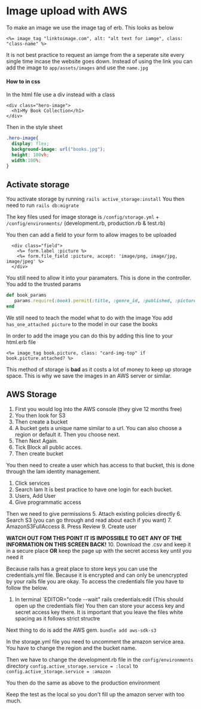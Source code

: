 # Image upload with AWS
To make an image we use the image tag of erb. This looks as below
```erb
<%= image_tag "linktoimage.com", alt: "alt text for iamge", class: "class-name" %>
```
It is not best practice to request an iamge from the a seperate site every single time incase the website goes down.
Instead of using the link you can add the image to `app/assets/images` and use the `name.jpg`

#### How to in css
In the html file use a div instead with a class
```erb
<div class="hero-image">
  <h1>My Book Collection</h1>
</div>
```
Then in the style sheet
```css
.hero-image{
  display: flex;
  background-image: url("books.jpg");
  height: 100vh;
  width:100%;
}
```

## Activate storage
You activate storage by running `rails active_storage:install`
You then need to run `rails db:migrate`

The key files used for image storage is `/config/storage.yml` + `/config/environments/` (development.rb, production.rb & test.rb)

You then can add a field to your form to allow images to be uploaded

```erb
  <div class="field">
    <%= form.label :picture %>
    <%= form.file_field :picture, accept: 'image/png, image/jpg, image/jpeg' %>
  </div>
```
You still need to allow it into your paramaters. This is done in the controller. You add to the trusted params

```ruby
def book_params
   params.require(:book).permit(:title, :genre_id, :published, :picture)
end
```
We still need to teach the model what to do with the image
You add `has_one_attached picture` to the model in our case the books

In order to add the image you can do this by adding this line to your html.erb file
```erb
<%= image_tag book.picture, class: "card-img-top" if book.picture.attached? %>
```

This method of storage is **bad** as it costs a lot of money to keep up storage space. This is why we save the images in an AWS server or similar.

## AWS Storage
1. First you would log into the AWS console (they give 12 months free)
2. You then look for S3
3. Then create a bucket
4. A bucket gets a unique name similar to a url. You can also choose a region or default it. Then you choose next.
5. Then Next Again.
6. Tick Block all public acces.
7. Then create bucket

You then need to create a user which has access to that bucket, this is done through the Iam identity management.
1. Click services
2. Search Iam
It is best practice to have one login for each bucket.
3. Users, Add User
4. Give programmatic access

Then we need to give permissions
5. Attach existing policies directly
6. Search S3 (you can go through and read about each if you want)
7. AmazonS3FullAccess
8. Press Review
9. Create user

**WATCH OUT FOM THIS POINT IT IS IMPOSSIBLE TO GET ANY OF THE INFORMATION ON THIS SCREEN BACK!**
10. Download the .csv and keep it in a secure place **OR** keep the page up with the secret access key until you need it

Because rails has a great place to store keys you can use the credentials.yml file. Because it is encrypted and can only be unencrypted by your rails file you are okay.
To access the credentials file you have to follow the below.
1. In terminal `EDITOR="code --wait" rails credentials:edit
(This should open up the credentials file)
You then can store your access key and secret access key there.
It is important that you leave the files white spacing as it follows strict structre

Next thing to do is add the AWS gem.
`bundle add aws-sdk-s3`

In the storage.yml file you need to uncomment the amazon service area.
You have to change the region and the bucket name.

Then we have to change the development.rb file in the `config/environments` directory
`config.active_storage.service = :local` to `config.active_storage.service = :amazon`

You then do the same as above to the production environment

Keep the test as the local so you don't fill up the amazon server with too much.
